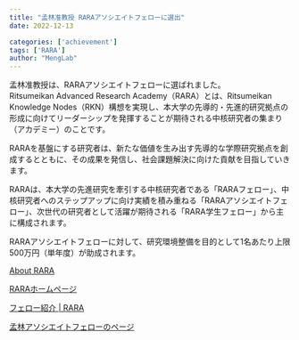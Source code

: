 ```yaml
---
title: "孟林准教授 RARAアソシエイトフェローに選出"
date: 2022-12-13

categories: ['achievement']
tags: ['RARA']
author: "MengLab"
---
```

孟林准教授は、RARAアソシエイトフェローに選ばれました。  
Ritsumeikan Advanced Research Academy（RARA）とは、Ritsumeikan Knowledge Nodes（RKN）構想を実現し、本大学の先導的・先進的研究拠点の形成に向けてリーダーシップを発揮することが期待される中核研究者の集まり（アカデミー）のことです。  

RARAを基盤にする研究者は、新たな価値を生み出す先導的な学際研究拠点を創成するとともに、その成果を発信し、社会課題解決に向けた貢献を目指していきます。

RARAは、本大学の先進研究を牽引する中核研究者である「RARAフェロー」、中核研究者へのステップアップに向け実績を積み重ねる「RARAアソシエイトフェロー」、次世代の研究者として活躍が期待される「RARA学生フェロー」から主に構成されます。

RARAアソシエイトフェローに対して、研究環境整備を目的として1名あたり上限500万円（単年度）が助成されます。

[About RARA](https://rara.ritsumei.ac.jp/spring/#about)

[RARAホームページ](https://rara.ritsumei.ac.jp/)

[フェロー紹介 | RARA](https://rara.ritsumei.ac.jp/fellows/)

[孟林アソシエイトフェローのページ](https://rara.ritsumei.ac.jp/fellows/meng-lin/)
